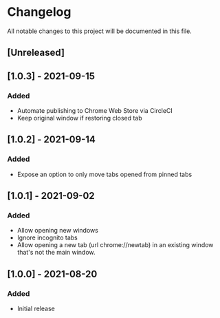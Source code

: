 # Changelog
All notable changes to this project will be documented in this file.

## [Unreleased]

## [1.0.3] - 2021-09-15
### Added
- Automate publishing to Chrome Web Store via CircleCI
- Keep original window if restoring closed tab

## [1.0.2] - 2021-09-14
### Added
- Expose an option to only move tabs opened from pinned tabs

## [1.0.1] - 2021-09-02
### Added
- Allow opening new windows
- Ignore incognito tabs
- Allow opening a new tab (url chrome://newtab) in an existing window that's not the main window.

## [1.0.0] - 2021-08-20
### Added
- Initial release
